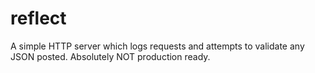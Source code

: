# reflect
A simple HTTP server which logs requests and attempts to validate any JSON posted. Absolutely NOT production ready.
